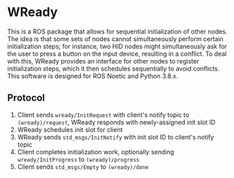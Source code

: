 # WReady

This is a ROS package that allows for sequential initialization of other nodes.
The idea is that some sets of nodes cannot simultaneously perform certain initialization steps; for instance, two HID nodes might simultaneously ask for the user to press a button on the input device, resulting in a conflict.
To deal with this, WReady provides an interface for other nodes to register initialization steps, which it then schedules sequentially to avoid conflicts.
This software is designed for ROS Noetic and Python 3.8.x.

## Protocol

1. Client sends `wready/InitRequest` with client's notify topic to `(wready)/request`, WReady responds with newly-assigned init slot ID
2. WReady schedules init slot for client
3. WReady sends `std_msgs/InitNotify` with init slot ID to client's notify topic
4. Client completes initialization work, optionally sending `wready/InitProgress` to `(wready)/progress`
5. Client sends `std_msgs/Empty` to `(wready)/done`
